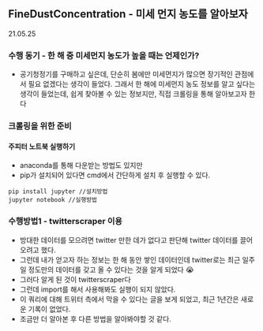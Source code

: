 ## FineDustConcentration - 미세 먼지 농도를 알아보자

21.05.25  
### 수행 동기 - 한 해 중 미세먼지 농도가 높을 때는 언제인가?
* 공기청정기를 구매하고 싶은데, 단순히 봄에만 미세먼지가 많으면 장기적인 관점에서 필요 없겠다는 생각이 들었다. 그래서 한 해에 미세먼지 농도 정보를 알고 싶다는 생각이 들었는데, 쉽게 찾아볼 수 있는 정보지만, 직접 크롤링을 통해 알아보고자 한다

### 크롤링을 위한 준비
#### 주피터 노트북 실행하기
* anaconda를 통해 다운받는 방법도 있지만
* pip가 설치되어 있다면 cmd에서 간단하게 설치 후 실행할 수 있다.
```
pip install jupyter //설치방법
jupyter notebook //실행방법
```
### 수행방법1 - twitterscraper 이용
* 방대한 데이터를 모으려면 twitter 만한 데가 없다고 판단해 twitter 데이터를 끌어오려고 했다.
* 그런데 내가 얻고자 하는 정보는 한 해 동안 쌓인 데이터인데 twitter로는 최근 일주일 정도만의 데이터를 갖고 올 수 있다는 것을 알게 되었다 😭
* 그러다 알게 된 것이 twitterscraper다
* 그런데 import를 해서 사용해봐도 실행이 되지 않았다.
* 이 쿼리에 대해 트위터 측에서 막을 수 있다는 글을 보게 되었고, 최근 1년간은 새로운 기록이 없었다.
* 조금만 더 알아본 후 다른 방법을 알아봐야할 것 같다.